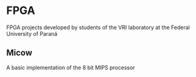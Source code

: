 # FPGA
FPGA projects developed by students of the VRI laboratory at the Federal University of Paraná

## Micow
A basic implementation of the 8 bit MIPS processor
